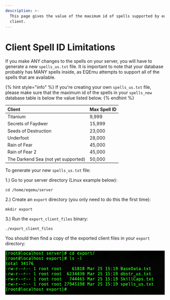 ```yaml
---
description: >-
  This page gives the value of the maximum id of spells supported by each
  client.
---
```


# Client Spell ID Limitations

If you make ANY changes to the spells on your server, you will have to generate a new `spells_us.txt` file.  It is important to note that your database probably has MANY spells inside, as EQEmu attempts to support all of the spells that are available.  

{% hint style="info" %}
If you're creating your own `spells_us.txt` file, please make sure that the maximum id of the spells in your `spells_new` database table is below the value listed below.
{% endhint %}

| **Client** | **Max Spell ID** |
| :--- | :--- |
| Titanium | 9,999 |
| Secrets of Faydwer | 15,999 |
| Seeds of Destruction | 23,000 |
| Underfoot | 28,000 |
| Rain of Fear | 45,000 |
| Rain of Fear 2 | 45,000 |
| The Darkend Sea \(not yet supported\) | 50,000 |

To generate your new `spells_us.txt` file:

1.\) Go to your server directory \(Linux example below\):

```text
cd /home/eqemu/server
```

2.\) Create an `export` directory \(you only need to do this the first time\):

```text
mkdir export
```

3.\) Run the `export_client_files` binary:

```text
./export_client_files
```

You should then find a copy of the exported client files in your `export` directory:

![All client files exported](../../.gitbook/assets/export_client_files.png)

